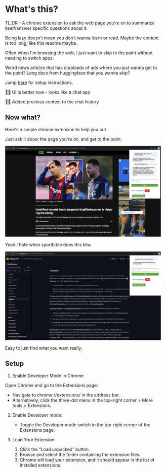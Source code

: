 # What's this?

TL;DR - A chrome extension to ask the web page you're on to summarize itself/answer specific questions about it.

Being lazy doesn't mean you don't wanna learn or read. Maybe the content is too long, like this readme maybe.

Often when I'm browsing the web, I just want to skip to the point without needing to switch apps.

Weird news articles that has craploads of ads where you just wanna get to the point? Long docs from huggingface that you wanna skip?

Jump [here](#setup) for setup instructions.

🚨🆕 UI is better now - looks like a chat app

🚨🆕 Added previous context to the chat history

## Now what?

Here's a simple chrome extension to help you out.

Just ask it about the page you're on, and get to the point.

![dekhio](sportbible_example.png)

Yeah I hate when sportbible does this btw.

![dekhio](docs_example.png)

Easy to just find what you want really.

## Setup

1. Enable Developer Mode in Chrome

Open Chrome and go to the Extensions page:

- Navigate to chrome://extensions/ in the address bar.
- Alternatively, click the three-dot menu in the top-right corner > More tools > Extensions.

2. Enable Developer mode:

   - Toggle the Developer mode switch in the top-right corner of the Extensions page.

3. Load Your Extension
   1. Click the “Load unpacked” button.
   2. Browse and select the folder containing the extension files.
   3. Chrome will load your extension, and it should appear in the list of installed extensions.
